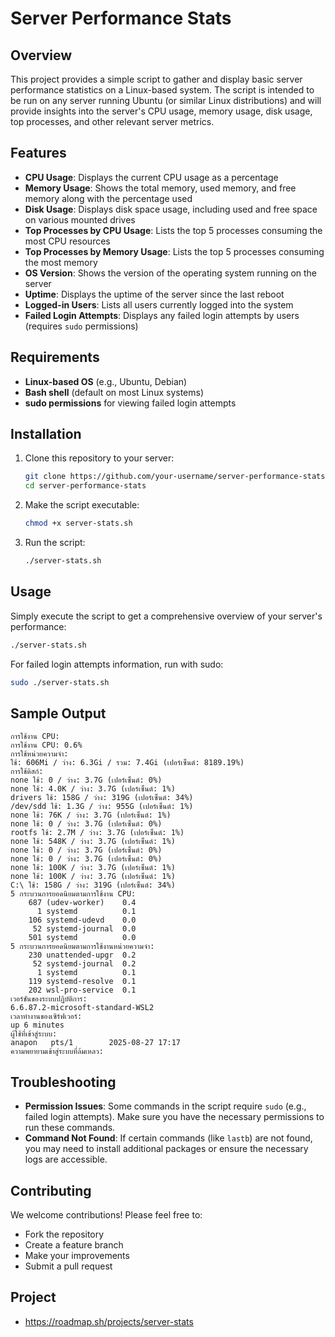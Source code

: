 # Server Performance Stats

## Overview
This project provides a simple script to gather and display basic server performance statistics on a Linux-based system. The script is intended to be run on any server running Ubuntu (or similar Linux distributions) and will provide insights into the server's CPU usage, memory usage, disk usage, top processes, and other relevant server metrics.

## Features
- **CPU Usage**: Displays the current CPU usage as a percentage
- **Memory Usage**: Shows the total memory, used memory, and free memory along with the percentage used
- **Disk Usage**: Displays disk space usage, including used and free space on various mounted drives
- **Top Processes by CPU Usage**: Lists the top 5 processes consuming the most CPU resources
- **Top Processes by Memory Usage**: Lists the top 5 processes consuming the most memory
- **OS Version**: Shows the version of the operating system running on the server
- **Uptime**: Displays the uptime of the server since the last reboot
- **Logged-in Users**: Lists all users currently logged into the system
- **Failed Login Attempts**: Displays any failed login attempts by users (requires `sudo` permissions)

## Requirements
- **Linux-based OS** (e.g., Ubuntu, Debian)
- **Bash shell** (default on most Linux systems)
- **sudo permissions** for viewing failed login attempts

## Installation
1. Clone this repository to your server:
   ```bash
   git clone https://github.com/your-username/server-performance-stats.git
   cd server-performance-stats
   ```

2. Make the script executable:
   ```bash
   chmod +x server-stats.sh
   ```

3. Run the script:
   ```bash
   ./server-stats.sh
   ```

## Usage
Simply execute the script to get a comprehensive overview of your server's performance:

```bash
./server-stats.sh
```

For failed login attempts information, run with sudo:
```bash
sudo ./server-stats.sh
```

## Sample Output
```
การใช้งาน CPU:
การใช้งาน CPU: 0.6%
การใช้หน่วยความจำ:
ใช้: 606Mi / ว่าง: 6.3Gi / รวม: 7.4Gi (เปอร์เซ็นต์: 8189.19%)
การใช้ดิสก์:
none ใช้: 0 / ว่าง: 3.7G (เปอร์เซ็นต์: 0%)
none ใช้: 4.0K / ว่าง: 3.7G (เปอร์เซ็นต์: 1%)
drivers ใช้: 158G / ว่าง: 319G (เปอร์เซ็นต์: 34%)
/dev/sdd ใช้: 1.3G / ว่าง: 955G (เปอร์เซ็นต์: 1%)
none ใช้: 76K / ว่าง: 3.7G (เปอร์เซ็นต์: 1%)
none ใช้: 0 / ว่าง: 3.7G (เปอร์เซ็นต์: 0%)
rootfs ใช้: 2.7M / ว่าง: 3.7G (เปอร์เซ็นต์: 1%)
none ใช้: 548K / ว่าง: 3.7G (เปอร์เซ็นต์: 1%)
none ใช้: 0 / ว่าง: 3.7G (เปอร์เซ็นต์: 0%)
none ใช้: 0 / ว่าง: 3.7G (เปอร์เซ็นต์: 0%)
none ใช้: 100K / ว่าง: 3.7G (เปอร์เซ็นต์: 1%)
none ใช้: 100K / ว่าง: 3.7G (เปอร์เซ็นต์: 1%)
C:\ ใช้: 158G / ว่าง: 319G (เปอร์เซ็นต์: 34%)
5 กระบวนการยอดนิยมตามการใช้งาน CPU:
    687 (udev-worker)    0.4
      1 systemd          0.1
    106 systemd-udevd    0.0
     52 systemd-journal  0.0
    501 systemd          0.0
5 กระบวนการยอดนิยมตามการใช้งานหน่วยความจำ:
    230 unattended-upgr  0.2
     52 systemd-journal  0.2
      1 systemd          0.1
    119 systemd-resolve  0.1
    202 wsl-pro-service  0.1
เวอร์ชันของระบบปฏิบัติการ:
6.6.87.2-microsoft-standard-WSL2
เวลาทำงานของเซิร์ฟเวอร์:
up 6 minutes
ผู้ใช้ที่เข้าสู่ระบบ:
anapon   pts/1        2025-08-27 17:17
ความพยายามเข้าสู่ระบบที่ล้มเหลว:
```

## Troubleshooting
- **Permission Issues**: Some commands in the script require `sudo` (e.g., failed login attempts). Make sure you have the necessary permissions to run these commands.
- **Command Not Found**: If certain commands (like `lastb`) are not found, you may need to install additional packages or ensure the necessary logs are accessible.

## Contributing
We welcome contributions! Please feel free to:
- Fork the repository
- Create a feature branch
- Make your improvements
- Submit a pull request
## Project
- https://roadmap.sh/projects/server-stats
